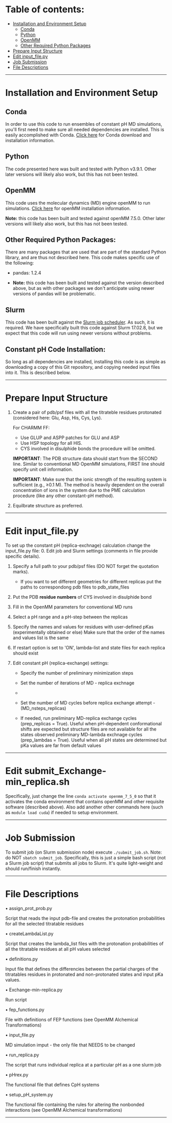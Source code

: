 # Table of contents:
- [Installation and Environment Setup](#installation-and-Environment-Setup)
  * [Conda](#conda)
  * [Python](#python)
  * [OpenMM](#openmm)
  * [Other Required Python Packages](#other-required-python-packages)
- [Prepare Input Structure](#prepare-input-structure)
- [Edit input_file.py](#edit-input_filepy)
- [Job Submission](#job-submission)
- [File Descriptions](#file-descriptions)
<!-- toc -->
-----
# Installation and Environment Setup
## Conda
In order to use this code to run ensembles of constant pH MD simulations, you'll first need to make sure all needed dependencies are installed. This is easily accomplished with Conda. [Click here](https://www.anaconda.com/products/individual) for Conda download and installation information.

## Python
The code presented here was built and tested with Python v3.9.1. Other later versions will likely also work, but this has not been tested.

## OpenMM
This code uses the molecular dynamics (MD) engine openMM to run simulations. [Click here](http://docs.openmm.org/latest/userguide/application.html#installing-openmm) for openMM installation information.

**Note:** this code has been built and tested against openMM 7.5.0. Other later versions will likely also work, but this has not been tested.

## Other Required Python Packages:
There are many packages that are used that are part of the standard Python library, and are thus not described here. This code makes specific use of the following:
- pandas: 1.2.4

- **Note:** this code has been built and tested against the version described above, but as with other packages we don't anticipate using newer versions of pandas will be problematic.

## Slurm
This code has been built against the [Slurm job scheduler](https://slurm.schedmd.com/). As such, it is required. We have specifically built this code against Slurm 17.02.8, but we expect that this code will run using newer versions without problems.

## Constant pH Code Installation:
So long as all dependencies are installed, installing this code is as simple as downloading a copy of this Git repository, and copying needed input files into it. This is described below.

-----
# Prepare Input Structure

1. Create a pair of pdb/psf files with all the titrateble residues protonated (considered here: Glu, Asp, His, Cys, Lys).

   For CHARMM FF:
   - Use GLUP and ASPP patches for GLU and ASP
   - Use HSP topology for all HIS.
   - CYS involved in disulphide bonds the procedure will be omitted.

   **IMPORTANT**: The PDB structure data should start from the SECOND line. Similar to conventional MD OpenMM simulations, FIRST line should specify unit cell information.

   **IMPORTANT**: Make sure that the ionic strength of the resulting system is sufficient (e.g., ≥0.1 M). The method is heavily dependent on the overall concentration of ions in the system due to the PME calculation procedure (like any other constant-pH method).

2. Equilbrate structure as preferred.
----
# Edit input_file.py
To set up the constant pH (replica-exchnage) calculation change the input_file.py file:
0. Edit job and Slurm settings (comments in file provide specific details).

1. Specify a full path to your pdb/psf files (DO NOT forget the quotation marks).
    - If you want to set different geometries for different replicas put the paths to correspondong pdb files to pdb_state_files

2.  Put the PDB **residue numbers** of CYS involved in disulphide bond

3. Fill in the OpenMM parameters for conventional MD runs

4. Select a pH range and a pH-step between the replicas

5. Specify the names and values for residues with user-defined pKas (experimentally obtained or else)
       Make sure that the order of the names and values list is the same
6. If restart option is set to 'ON', lambda-list and state files for each replica should exist

7. Edit constant pH (replica-exchange) settings:
    - Specify the number of preliminary minimization steps

    - Set the number of iterations of MD - replica exchnage
    - 
    - Set the number of MD cycles before replica exchange attempt -(MD_nsteps_replicas) 
    - If needed, run preliminary MD-replica exchange cycles (prep_replicas = True). Useful when pH-dependent conformational shifts are expected but structure files are not available for all the states observed preliminary MD-lambda exchnage cycles (prep_lambdas = True). Useful when all pH states are determined but pKa values are far from default values
----
# Edit submit_Exchange-min_replica.sh
Specifically, just change the line `conda activate openmm_7_5_0` so that it activates the conda environment that contains openMM and other requisite software (described above). Also add another other commands here (such as `module load cuda`) if needed to setup environment.

----
# Job Submission 
To submit job (on Slurm submission node) execute `./submit_job.sh`. Note: do NOT `sbatch submit_job`. Specifically, this is just a simple bash script (not a Slurm job script) that submits all jobs to Slurm. It's quite light-weight and should run/finish instantly.

-----
# File Descriptions

• assign_prot_prob.py

  Script that reads the input pdb-file and creates the protonation probabilities for all
  the selected titratable residues

• createLambdaList.py

  Script that creates the lambda_list files with the protonation probabilities of all the
  titratable residues at all pH values selected

• definitions.py

  Input file that defines the differencies between the partial charges of the titratables
  residues in protonated and non-protonated states and input pKa values.

• Exchange-min-replica.py

  Run script

• fep_functions.py

  File with definitions of FEP functions (see OpenMM Alchemical Transformations)

• input_file.py

  MD simulation imput - the only file that NEEDS to be changed

• run_replica.py

  The script that runs individual replica at a particular pH as a one slurm job

• pHrex.py

  The functional file that defines CpH systems

• setup_pH_system.py

 The functional file containing the rules for altering the nonbonded interactions (see OpenMM Alchemical transformations)

-----
